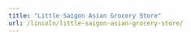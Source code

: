 ```yaml
---
title: "Little Saigon Asian Grocery Store"
url: /lincoln/little-saigon-asian-grocery-store/
---
```

